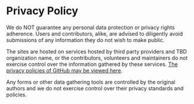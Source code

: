 # Privacy Policy

We do NOT guarantee any personal data protection or privacy rights adherence. Users and contributors, alike, are advised to diligently avoid submissions of any information they do not wish to make public.

The sites are hosted on services hosted by third party providers and TBD organization name, or the contributors, volunteers and maintainers do not exercise control over the information gathered by these services. [The privacy policies of GitHub may be viewed here](https://help.github.com/en/github/site-policy/github-privacy-statement).

Any forms or other data gathering tools are controlled by the original authors and we do not exercise control over their privacy standards and policies.
